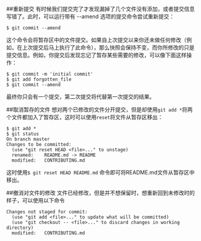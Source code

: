 ##重新提交
有时候我们提交完了才发现漏掉了几个文件没有添加，或者提交信息写错了。此时，可以运行带有 --amend 选项的提交命令尝试重新提交：
```
$ git commit --amend
```
这个命令会将暂存区中的文件提交。如果自上次提交以来你还未做任何修改（例如，在上次提交后马上执行了此命令），那么快照会保持不变，而你所修改的只是提交信息。例如，你提交后发现忘记了暂存某些需要的修改，可以像下面这样操作：
```
$ git commit -m 'initial commit'
$ git add forgotten_file
$ git commit --amend
```
最终你只会有一个提交，第二次提交将代替第一次提交的结果。

##取消暂存的文件
想对两个已修改的文件分开提交，但是却使用`git add *`将两个文件都加入了暂存区，这时可以使用`reset`将文件从暂存区移出：
```
$ git add *
$ git status
On branch master
Changes to be committed:
  (use "git reset HEAD <file>..." to unstage)
  renamed:    README.md -> README
  modified:   CONTRIBUTING.md
```
这时使用`$ git reset HEAD README.md` 命令即可将README.md文件从暂存区中移出。

##撤消对文件的修改
文件已经修改，但是并不想保留时，想重新回到未修改时的样子，可以使用以下命令
```
Changes not staged for commit:
  (use "git add <file>..." to update what will be committed)
  (use "git checkout -- <file>..." to discard changes in working directory)
  modified:   CONTRIBUTING.md
```




